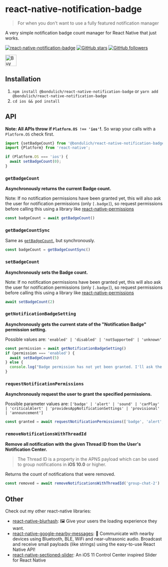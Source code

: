 # react-native-notification-badge

> For when you don't want to use a fully featured notification manager

A very simple notification badge count manager for React Native that just works.

[![react-native-notification-badge](https://badge.fury.io/js/react-native-notification-badge.svg)](https://badge.fury.io/js/react-native-notification-badge)
[![GitHub stars](https://img.shields.io/github/stars/mrousavy/react-native-notification-badge.svg?style=social&label=Star&maxAge=259000)](https://github.com/mrousavy/react-native-notification-badge/stargazers/)
[![GitHub followers](https://img.shields.io/github/followers/mrousavy.svg?style=social&label=Follow&maxAge=259000)](https://github.com/mrousavy?tab=followers)

<a href='https://ko-fi.com/F1F8CLXG' target='_blank'><img height='36' style='border:0px;height:36px;' src='https://az743702.vo.msecnd.net/cdn/kofi2.png?v=0' border='0' alt='Buy Me a Coffee at ko-fi.com' /></a>

## Installation

1. `npm install @bondulich/react-native-notification-badge` or `yarn add @bondulich/react-native-notification-badge`
2. `cd ios && pod install`

## API

**Note: All APIs throw if `Platform.OS !== 'ios'`!**. So wrap your calls with a `Platform.OS` check first.

```ts
import {setBadgeCount} from '@bondulich/react-native-notification-badge';
import {Platform} from 'react-native';

if (Platform.OS === 'ios') {
  await setBadgeCount(0);
}
```

### `getBadgeCount`

**Asynchronously returns the current Badge count.**

Note: If no notification permissions have been granted yet, this will also ask the user for notification permissions (only `[.badge]`), so request permissions before calling this using a library like [react-native-permissions](https://github.com/react-native-community/react-native-permissions)

```ts
const badgeCount = await getBadgeCount()
```

### `getBadgeCountSync`

Same as [`getBadgeCount`](#getbadgecount), but synchronously.

```ts
const badgeCount = getBadgeCountSync()
```

### `setBadgeCount`

**Asynchronously sets the Badge count.**

Note: If no notification permissions have been granted yet, this will also ask the user for notification permissions (only `[.badge]`), so request permissions before calling this using a library like [react-native-permissions](https://github.com/react-native-community/react-native-permissions)

```ts
await setBadgeCount(2)
```

### `getNotificationBadgeSetting`

**Asynchronously gets the current state of the "Notification Badge" permission setting.**

Possible values are: `'enabled' | 'disabled' | 'notSupported' | 'unknown'`

```ts
const permission = await getNotificationBadgeSetting()
if (permission === 'enabled') {
  await setBadgeCount(5)
} else {
  console.log("Badge permission has not yet been granted. I'll ask the user later")
}
```

### `requestNotificationPermissions`

**Asynchronously request the user to grant the specified permissions.**

Possible parameter values are: `['badge' | 'alert' | 'sound' | 'carPlay' | 'criticalAlert' | 'providesAppNotificationSettings' | 'provisional' | 'announcement']`

```ts
const granted = await requestNotificationPermissions(['badge', 'alert', 'sound'])
```

### `removeNotificationsWithThreadId`

**Remove all notification with the given Thread ID from the User's Notification Center.**

> The Thread ID is a property in the APNS payload which can be used to group notifications in **iOS 10.0** or higher.

Returns the count of notifications that were removed.

```ts
const removed = await removeNotificationsWithThreadId('group-chat-2')
```


## Other

Check out my other react-native libraries:

* [react-native-blurhash](https://github.com/mrousavy/react-native-blurhash): 🖼️ Give your users the loading experience they want.
* [react-native-google-nearby-messages](https://github.com/mrousavy/react-native-google-nearby-messages): 📲 Communicate with nearby devices using Bluetooth, BLE, WiFi and near-ultrasonic audio. Broadcast and receive small payloads (like strings) using the easy-to-use React Native API!
* [react-native-sectioned-slider](https://github.com/mrousavy/react-native-sectioned-slider): An iOS 11 Control Center inspired Slider for React Native
